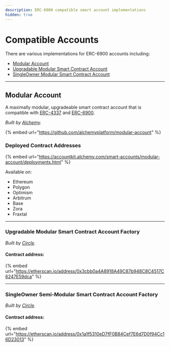 ```yaml
---
description: ERC-6900 compatible smart account implementations
hidden: true
---
```


# Compatible Accounts

There are various implementations for ERC-6900 accounts including:

* [Modular Account](compatible-accounts.md#modular-account)
* [Upgradable Modular Smart Contract Account](compatible-accounts.md#upgradable-modular-smart-contract-account-factory)
* [SingleOwner Modular Smart Contract Account](compatible-accounts.md#singleowner-semi-modular-smart-contract-account-factory)

***

## Modular Account

A maximally modular, upgradeable smart contract account that is compatible with [ERC-4337](https://eips.ethereum.org/EIPS/eip-4337) and [ERC-6900](https://eips.ethereum.org/EIPS/eip-6900).

_Built by_ [_Alchemy_](https://www.alchemy.com)_._

{% embed url="https://github.com/alchemyplatform/modular-account" %}

### Deployed Contract Addresses

{% embed url="https://accountkit.alchemy.com/smart-accounts/modular-account/deployments.html" %}

Available on:

* Ethereum
* Polygon
* Optimism
* Arbitrum
* Base
* Zora
* Fraxtal



***

### Upgradable Modular Smart Contract Account Factory

_Built by_ [_Circle_](https://www.circle.com)_._

#### Contract address:

{% embed url="https://etherscan.io/address/0x3cbb0a4A8918A49C87b948C8C4517C6247E59dca" %}

***

### SingleOwner Semi-Modular Smart Contract Account Factory

_Built by_ [_Circle_](https://www.circle.com)_._

#### Contract address:

{% embed url="https://etherscan.io/address/0x1a1f5310eD7fF0B84Cef7E6d7D0f94Cc16D23013" %}
